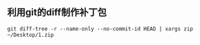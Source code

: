 ## 利用git的diff制作补丁包

```
git diff-tree -r --name-only --no-commit-id HEAD | xargs zip ~/Desktop/1.zip
```

